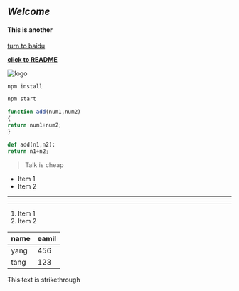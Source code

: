 ## *Welcome*

#### This is another

[turn to baidu](https://www.baidu.com "百度")

[__click to README__](https://github.com/jonathonyoung2020/English/edit/main/directory/README.md)

![logo](/4b2282baadf0602c!200x200.jpg)

```bash
npm install

npm start
```

```javascript
function add(num1,num2)
{
return num1+num2;
}
```

```python
def add(n1,n2):
return n1+n2;
```
> Talk is cheap

* Item 1
* Item 2

---
___

1. Item 1
2. Item 2

| name | eamil |
| ---- | ----- |
| yang | 456   |
| tang | 123   |

~~This text~~ is strikethrough






